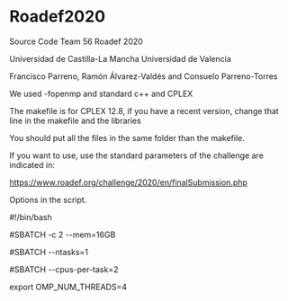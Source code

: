 # Roadef2020

Source Code Team 56 Roadef 2020

Universidad de Castilla-La Mancha Universidad de Valencia

Francisco Parreno, Ramón Álvarez-Valdés and Consuelo Parreno-Torres

We used -fopenmp and standard c++ and CPLEX

The makefile is for CPLEX 12.8, if you have a recent version, change that line in the makefile and the libraries

You should put all the files in the same folder than the makefile. 

If you want to use, use the standard parameters of the challenge are indicated in:

https://www.roadef.org/challenge/2020/en/finalSubmission.php



Options in the script. 

#!/bin/bash 

#SBATCH -c 2 --mem=16GB

#SBATCH --ntasks=1

#SBATCH --cpus-per-task=2

export OMP_NUM_THREADS=4
